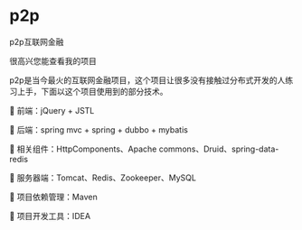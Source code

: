 # p2p
p2p互联网金融	

很高兴您能查看我的项目	

p2p是当今最火的互联网金融项目，这个项目让很多没有接触过分布式开发的人练习上手，下面以这个项目使用到的部分技术。

 前端：jQuery + JSTL 	

 后端：spring mvc + spring + dubbo + mybatis 	

 相关组件：HttpComponents、Apache commons、Druid、spring-data-redis 	

 服务器端：Tomcat、Redis、Zookeeper、MySQL 	

 项目依赖管理：Maven 	

 项目开发工具：IDEA	
